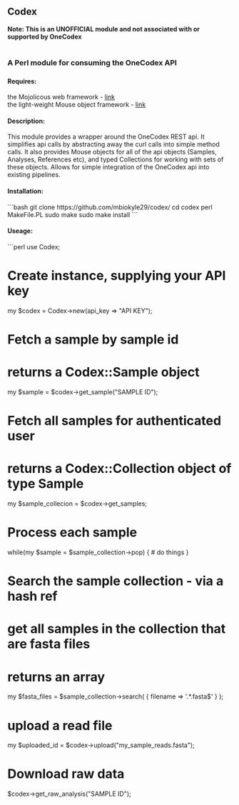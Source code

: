 Codex
--------------------------------------------
<strong> Note: This is an UNOFFICIAL module and not associated with or supported by OneCodex </strong><br><br>

<h3>A Perl module for consuming the OneCodex API<h3>

<h4>Requires:</h4>
the Mojolicous web framework - <a href="http://mojolicio.us/">link</a><br>
the light-weight Mouse object framework  - <a href="http://search.cpan.org/~gfuji/Mouse-2.4.1/lib/Mouse.pm">link</a><br>

<h4>Description:</h4>
This module provides a wrapper around the OneCodex REST api. It simplifies api calls by abstracting away the curl calls into simple method calls. It also provides Mouse objects for all of the api objects (Samples, Analyses, References etc), and typed Collections for working with sets of these objects. Allows for simple integration of the OneCodex api into existing pipelines.

<h4>Installation:</h4>
```bash
  git clone https://github.com/mbiokyle29/codex/
  cd codex
  perl MakeFile.PL
  sudo make
  sudo make install
```

<h4>Useage:</h4>
```perl
  use Codex;
  
  # Create instance, supplying your API key
  my $codex = Codex->new(api_key => "API KEY");
  
  # Fetch a sample by sample id
  # returns a Codex::Sample object
  my $sample = $codex->get_sample("SAMPLE ID");
  
  # Fetch all samples for authenticated user
  # returns a Codex::Collection object of type Sample
  my $sample_collecion = $codex->get_samples;
  
  # Process each sample
  while(my $sample = $sample_collection->pop) {
    # do things
  }
  
  # Search the sample collection - via a hash ref
  # get all samples in the collection that are fasta files
  # returns an array
  my $fasta_files = $sample_collection->search( { filename => '.*\.fasta$' } );
  
  # upload a read file
  my $uploaded_id = $codex->upload("my_sample_reads.fasta");

  # Download raw data
  $codex->get_raw_analysis("SAMPLE ID");
```

